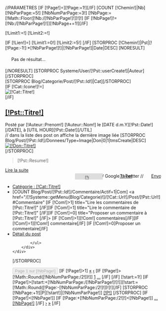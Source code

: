 //PARAMETRES
[IF [!Page!]=][!Page:=1!][/IF]
[COUNT [!Chemin!]|Nb]
[!NbParPage:=5!]
[!NbNumParPage:=3!]
[!NbPage:=[!Math::Floor([!Nb:/[!NbParPage!]!])!]!]
[IF [!NbPage!]!=[!Nb:/[!NbParPage!]!]][!NbPage+=1!][/IF]

[!Limit1:=!]
[!Limit2:=!]

[IF [!Lien!]=]
	[!Limit1:=0!]
	[!Limit2:=5!]
[/IF]
[STORPROC [!Chemin!]|Pst|[![!Page:-1!]:*[!NbParPage!]!]|[!NbParPage!]|Date|DESC]
[NORESULT]
	<div class="alert alert-info" style="margin:20px;">Pas de résultat...</div>
[/NORESULT]
	[STORPROC Systeme/User/[!Pst::userCreate!]|Auteur][/STORPROC]
	<div class="BlocPost">
		[STORPROC Blog/Categorie/Post/[!Pst::Id!]|Cat][/STORPROC]
		<div class="TitrePost">
			<div class="LigneTitrePost">
				[IF [!Cat::Icone!]!=]<div class="ImageCat"><img src="/[!Cat::Icone!]" alt="[!Cat::Titre!]" ></div>[/IF]
				<h2>
					<a href="/[!Systeme::getMenu(Blog/Categorie)!]/[!Cat::Url!]/Post/[!Pst::Url!]" title="Acc&egrave;s au d&eacute;tail de [!Pst::Titre!]">[!Pst::Titre!]</a>
				</h2>
			</div>
			<div class="LigneTitrePostDate">
				Post&eacute; par <span class="Auteur">
				[!Auteur::Prenom!] [!Auteur::Nom!]</span> le [DATE d.m.Y][!Pst::Date!][/DATE], &agrave; [UTIL HOUR][!Pst::Date!][/UTIL]
			</div>
		</div>
		<div class="Post">
			// dans la liste des post on affiche la dernière image liée
			[STORPROC Blog/Post/[!Pst::Id!]/Donnees/Type=Image|Don|0|1|tmsCreate|DESC]
			<div class="FichPost pull-left">
				<a href="/[!Systeme::getMenu(Blog/Categorie)!]/[!Cat::Url!]/Post/[!Pst::Url!]" title="Acc&egrave;s au d&eacute;tail de l'article"><img src="/[!Don::Fichier!].mini.200x200.jpg" alt="[!Don::Titre!]"  title="[!Don::Titre!]" /></a>
			</div>
			[/STORPROC]
			<div class="ContenuPost"><blockquote>[!Pst::Resume!]</blockquote></div>
			<a href="/[!Systeme::getMenu(Blog/Categorie)!]/[!Cat::Url!]/Post/[!Pst::Url!]" title="Acc&egrave;s au d&eacute;tail de l'article" class="btn">Lire la suite</a>
			<div style="overflow:hidden;padding-top:2px">
				<div style="position:relative;width:278px;height:20px;float:right;">
					// Facebook
					<div style="position:absolute; left:0; top: 0">
						<iframe src="http://www.facebook.com/plugins/like.php?href=[!Domaine!]/[!Systeme::getMenu(Blog/Categorie)!]/[!Cat::Url!]/Post/[!Pst::Url!]&amp;layout=button_count&amp;show_faces=false&amp;width=90&amp;action=like&amp;font=arial&amp;colorscheme=light&amp;height=20" scrolling="no" frameborder="0" style="border:none; overflow:hidden; width:90px; height:20px" allowTransparency="true"></iframe>
					</div>
					// Google
					<div style="position:absolute; left:90px; top: 3px">
						<script type="text/javascript">document.write('<g:plusone size="small"></g:plusone>')</script>
						<script type="text/javascript" src="https://apis.google.com/js/plusone.js">{lang: 'fr'}</script>
					</div>
					// Twitter
					<div style="position:absolute; left:145px; top: 0">
						<a href="http://twitter.com/share" class="twitter-share-button" data-count="horizontal" data-via="InfoWebMaster">Tweet</a>
						<script type="text/javascript" src="http://platform.twitter.com/widgets.js"></script>
					</div>
					// Envoyer à un ami
					<div style="position:absolute; left:247px; top: 0">
						<a class="SendFriend" href="[!Domaine!]/Envoyer-a-un-ami?C_Lien=/[!Systeme::getMenu(Blog/Categorie)!]/[!Cat::Url!]/Post/[!Pst::Url!]">Envoyer à un ami</a>
						</div>
				</div>
			</div>
		</div>
		<div>
			<ul >
				<li><a href="/[!Systeme::getMenu(Blog/Categorie)!]/[!Cat::Url!]" title="Acc&egrave;s &agrave; la cat&eacute;gorie [!Cat::Titre!]">Cat&eacute;gorie : [!Cat::Titre!]</a></li>
				<li>
					[COUNT Blog/Post/[!Pst::Id!]/Commentaire/Actif=1|Com]
					<a href="/[!Systeme::getMenu(Blog/Categorie)!]/[!Cat::Url!]/Post/[!Pst::Url!]#Commentaire" [IF [!Com!]>1] title="Lire les commentaires de [!Pst::Titre!]" [/IF][IF [!Com!]=1] title="Lire le commentaire de [!Pst::Titre!]" [/IF][IF [!Com!]=0] title="Proposer un commentaire &agrave; [!Pst::Titre!]" [/IF]>
						[IF [!Com!]>1][!Com!] commentaires[/IF][IF [!Com!]=1][!Com!] commentaire[/IF]
						[IF [!Com!]=0]Proposer un commentaire[/IF]
					</a>
				</li>
				<li style="border-right:none;">
					<a href="/[!Systeme::getMenu(Blog/Categorie)!]/[!Cat::Url!]/Post/[!Pst::Url!]" title="Acc&egrave;s au d&eacute;tail de l'article">D&eacute;tail du post</a>
				</li>
		
			</ul>
		</div>
	</div>
[/STORPROC]
<div class="content_sortPagiBar">
	<div class="row pagePagiBar">
		<div class="col-md-9">
			<div class="btn-toolbar" role="toolbar">
				<div class="btn-group" role="group">
					<button class="btn btn-default" disabled="disabled">Page 1 sur [!NbPage!] </button>
					[IF [!Page!]>1]
					<a href="/[!Lien!]" class="btn btn-default"><span>&laquo;</span></a>
					<a href="[IF [!Page!]=2]/[!Lien!][ELSE]?Page=[!Page:-1!][/IF]" class="btn btn-default">&lsaquo;</a>
					[IF [!Page!]>[!Math::Round([!NbNumParPage:/2!])!]]
					<a href="/[!Lien!]" class="btn btn-default"><span>1</span></a>
					<a href="#" class="btn btn-default" disabled="disabled"><span>...</span></a>
					[/IF]
					[/IF]
					[!start:=1!]
					[IF [!Page!]>[!start:+[!NbNumParPage:/[!NbParPage!]!]!]][!start:=[!Math::Round([!Page:-[!NbNumParPage:/2!]!])!]!][/IF]
					[STORPROC [!NbPage:+1!]|P|[!start!]|[!NbNumParPage!]]
					<a href="[IF [!P!]!=1]?Page=[!P!][ELSE]/[!Lien!][/IF]" class="btn btn-default [IF [!P!]=[!Page!]]active[/IF]">[!P!]</a>
					[/STORPROC]
					[IF [!Page!]<[!NbPage!]]
					[IF [!Page:+[!NbNumParPage:/2!]!]<[!NbPage!]]
					<a href="#" class="btn btn-default"><span>...</span></a>
					<a href="?Page=[!NbPage!]" class="btn btn-default">[!NbPage!]</a>
					[/IF]
					<a href="?Page=[!Page:+1!]" class="btn btn-default"><span>&rsaquo;</span></a>
					<a href="?Page=[!NbPage!]" class="btn btn-default">&raquo;</a>
					[/IF]
				</div>
			</div>
			<div class="col-md-3">
				<div class="inner">
					<!--
                        #TODO Compare
                    <script type="text/javascript">
                        // <![CDATA[
                        var min_item = '__PLEASE_SELECT_AT_LEAST_ONE_PRODUCT__';
                        var max_item = "__YOU_CANNOT_ADD_MORE_THAN_5_PRODUCTS__";
                        //]]>
                    </script>

                    <form method="post" action="http://demo4leotheme.com/prestashop/leo_beauty_store/index.php?controller=products-comparison" onsubmit="true">
                        <p>
                            <input type="submit" id="bt_compare" class="button" value="__COMPARE__" />
                            <input type="hidden" name="compare_product_list" class="compare_product_list" value="" />
                        </p>
                    </form>
                    -->
				</div>
			</div>
		</div>
	</div>